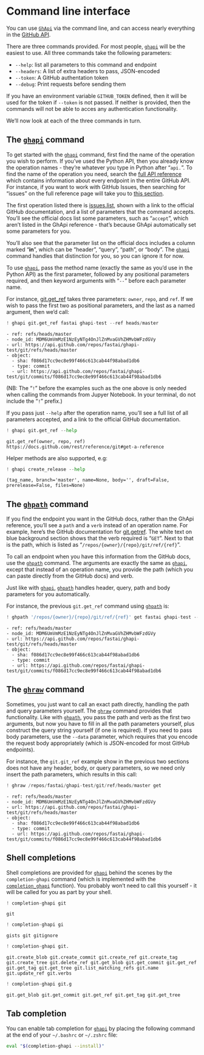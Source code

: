 # Command line interface


<!-- WARNING: THIS FILE WAS AUTOGENERATED! DO NOT EDIT! -->

You can use [`GhApi`](https://ghapi.fast.ai/core.html#ghapi) via the
command line, and can access nearly everything in the [GitHub
API](https://docs.github.com/rest).

There are three commands provided. For most people,
[`ghapi`](https://ghapi.fast.ai/cli.html#ghapi) will be the easiest to
use. All three commands take the following parameters:

- `--help`: list all parameters to this command and endpoint
- `--headers`: A list of extra headers to pass, JSON-encoded
- `--token`: A GitHub authentation token
- `--debug`: Print requests before sending them

If you have an environment variable `GITHUB_TOKEN` defined, then it will
be used for the token if `--token` is not passed. If neither is
provided, then the commands will not be able to acces any authentication
functionality.

We’ll now look at each of the three commands in turn.

## The [`ghapi`](https://ghapi.fast.ai/cli.html#ghapi) command

To get started with the [`ghapi`](https://ghapi.fast.ai/cli.html#ghapi)
command, first find the name of the operation you wish to perform. If
you’ve used the Python API, then you already know the operation names -
they’re whatever you type in Python after “`api.`”. To find the name of
the operation you need, search the [full API
reference](https://ghapi.fast.ai/fullapi.html) which contains
information about every endpoint in the entire GitHub API. For instance,
if you want to work with GitHub Issues, then searching for “issues” on
the full reference page will take you to [this
section](https://ghapi.fast.ai/fullapi.html#issues).

The first operation listed there is
[issues.list](https://docs.github.com/rest/reference/issues#list-issues-assigned-to-the-authenticated-user),
shown with a link to the official GitHub documentation, and a list of
parameters that the command accepts. You’ll see the official docs list
some parameters, such as “`accept`”, which aren’t listed in the GhApi
reference - that’s because GhApi automatically set some parameters for
you.

You’ll also see that the parameter list on the official docs includes a
column marked “**in**”, which can be “header”, “query”, “path”, or
“body”. The [`ghapi`](https://ghapi.fast.ai/cli.html#ghapi) command
handles that distinction for you, so you can ignore it for now.

To use [`ghapi`](https://ghapi.fast.ai/cli.html#ghapi), pass the method
name (exactly the same as you’d use in the Python API) as the first
parameter, followed by any positional parameters required, and then
keyword arguments with “`--`” before each parameter name.

For instance, [git.get_ref](https://ghapi.fast.ai/fullapi.html#git)
takes three parameters: `owner`, `repo`, and `ref`. If we wish to pass
the first two as positional parameters, and the last as a named
argument, then we’d call:

``` python
! ghapi git.get_ref fastai ghapi-test --ref heads/master
```

    - ref: refs/heads/master
    - node_id: MDM6UmVmMzE1NzEyNTg4OnJlZnMvaGVhZHMvbWFzdGVy
    - url: https://api.github.com/repos/fastai/ghapi-test/git/refs/heads/master
    - object: 
      - sha: f086d17cc9ec8e99f466c613cab44f98abad1db6
      - type: commit
      - url: https://api.github.com/repos/fastai/ghapi-test/git/commits/f086d17cc9ec8e99f466c613cab44f98abad1db6

(NB: The “`!`” before the examples such as the one above is only needed
when calling the commands from Jupyer Notebook. In your terminal, do not
include the “`!`” prefix.)

If you pass just `--help` after the operation name, you’ll see a full
list of all parameters accepted, and a link to the official GitHub
documentation.

``` python
! ghapi git.get_ref --help
```

    git.get_ref(owner, repo, ref)
    https://docs.github.com/rest/reference/git#get-a-reference

Helper methods are also supported, e.g:

``` python
! ghapi create_release --help
```

    (tag_name, branch='master', name=None, body='', draft=False, prerelease=False, files=None)

## The [`ghpath`](https://ghapi.fast.ai/cli.html#ghpath) command

If you find the endpoint you want in the GitHub docs, rather than the
GhApi reference, you’ll see a `path` and a `verb` instead of an
operation name. For example, here’s the GitHub documentation for
[git.getref](https://docs.github.com/rest/reference/git#get-a-reference).
The white text on blue background section shows that the verb required
is “`GET`”. Next to that is the path, which is listed as
“`/repos/{owner}/{repo}/git/ref/{ref}`”.

To call an endpoint when you have this information from the GitHub docs,
use the [`ghpath`](https://ghapi.fast.ai/cli.html#ghpath) command. The
arguments are exactly the same as
[`ghapi`](https://ghapi.fast.ai/cli.html#ghapi), except that instead of
an operation name, you provide the path (which you can paste directly
from the GitHub docs) and verb.

Just like with [`ghapi`](https://ghapi.fast.ai/cli.html#ghapi),
[`ghpath`](https://ghapi.fast.ai/cli.html#ghpath) handles header, query,
path and body parameters for you automatically.

For instance, the previous `git.get_ref` command using
[`ghpath`](https://ghapi.fast.ai/cli.html#ghpath) is:

``` python
! ghpath '/repos/{owner}/{repo}/git/ref/{ref}' get fastai ghapi-test --ref heads/master
```

    - ref: refs/heads/master
    - node_id: MDM6UmVmMzE1NzEyNTg4OnJlZnMvaGVhZHMvbWFzdGVy
    - url: https://api.github.com/repos/fastai/ghapi-test/git/refs/heads/master
    - object: 
      - sha: f086d17cc9ec8e99f466c613cab44f98abad1db6
      - type: commit
      - url: https://api.github.com/repos/fastai/ghapi-test/git/commits/f086d17cc9ec8e99f466c613cab44f98abad1db6

## The [`ghraw`](https://ghapi.fast.ai/cli.html#ghraw) command

Sometimes, you just want to call an exact path directly, handling the
path and query parameters yourself. The
[`ghraw`](https://ghapi.fast.ai/cli.html#ghraw) command provides that
functionality. Like with
[`ghpath`](https://ghapi.fast.ai/cli.html#ghpath), you pass the path and
verb as the first two arguments, but now you have to fill in all the
path parameters yourself, plus construct the query string yourself (if
one is required). If you need to pass body parameters, use the `--data`
parameter, which requires that you encode the request body appropriately
(which is JSON-encoded for most GitHub endpoints).

For instance, the `git.git_ref` example show in the previous two
sections does not have any header, body, or query parameters, so we need
only insert the path parameters, which results in this call:

``` python
! ghraw /repos/fastai/ghapi-test/git/ref/heads/master get
```

    - ref: refs/heads/master
    - node_id: MDM6UmVmMzE1NzEyNTg4OnJlZnMvaGVhZHMvbWFzdGVy
    - url: https://api.github.com/repos/fastai/ghapi-test/git/refs/heads/master
    - object: 
      - sha: f086d17cc9ec8e99f466c613cab44f98abad1db6
      - type: commit
      - url: https://api.github.com/repos/fastai/ghapi-test/git/commits/f086d17cc9ec8e99f466c613cab44f98abad1db6

## Shell completions

Shell completions are provided for
[`ghapi`](https://ghapi.fast.ai/cli.html#ghapi) behind the scenes by the
`completion-ghapi` command (which is implemented with the
[`completion_ghapi`](https://ghapi.fast.ai/cli.html#completion_ghapi)
function). You probably won’t need to call this yourself - it will be
called for you as part by your shell.

``` python
! completion-ghapi git
```

    git

``` python
! completion-ghapi gi
```

    gists git gitignore

``` python
! completion-ghapi git.
```

    git.create_blob git.create_commit git.create_ref git.create_tag git.create_tree git.delete_ref git.get_blob git.get_commit git.get_ref git.get_tag git.get_tree git.list_matching_refs git.name git.update_ref git.verbs

``` python
! completion-ghapi git.g
```

    git.get_blob git.get_commit git.get_ref git.get_tag git.get_tree

## Tab completion

You can enable tab completion for
[`ghapi`](https://ghapi.fast.ai/cli.html#ghapi) by placing the following
command at the end of your `~/.bashrc` or `~/.zshrc` file:

``` bash
eval "$(completion-ghapi --install)"
```
